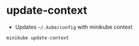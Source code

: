 # update-context

- Updates `~/.kube/config` with minikube context

```shell
minikube update-context
```
